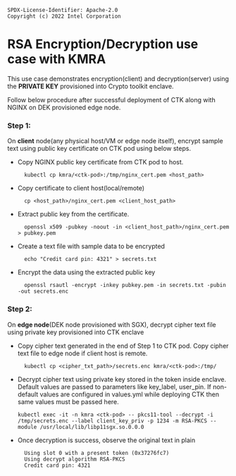 ```text
SPDX-License-Identifier: Apache-2.0
Copyright (c) 2022 Intel Corporation
```

# RSA Encryption/Decryption use case with KMRA

This use case demonstrates encryption(client) and decryption(server) using the **PRIVATE KEY** provisioned into Crypto toolkit enclave.

Follow below procedure after successful deployment of CTK along with NGINX on DEK provisioned edge node.

### Step 1:

On **client** node(any physical host/VM or edge node itself), encrypt sample text using public key certificate on CTK pod using below steps.

* Copy NGINX public key certificate from CTK pod to host.
  ```text
    kubectl cp kmra/<ctk-pod>:/tmp/nginx_cert.pem <host_path>
  ```
* Copy certificate to client host(local/remote)
  ```text
    cp <host_path>/nginx_cert.pem <client_host_path>
  ```
* Extract public key from the certificate.
  ```text
    openssl x509 -pubkey -noout -in <client_host_path>/nginx_cert.pem  > pubkey.pem
  ```
* Create a text file with sample data to be encrypted
  ```text
    echo "Credit card pin: 4321" > secrets.txt
  ```
* Encrypt the data using the extracted public key
  ```text
    openssl rsautl -encrypt -inkey pubkey.pem -in secrets.txt -pubin -out secrets.enc
  ```

### Step 2:

On **edge node**(DEK node provisioned with SGX), decrypt cipher text file using private key provisioned into CTK enclave

* Copy cipher text generated in the end of Step 1 to CTK pod. Copy cipher text file to edge node if client host is remote.
  ```text
    kubectl cp <cipher_txt_path>/secrets.enc kmra/<ctk-pod>:/tmp/
  ```
* Decrypt cipher text using private key stored in the token inside enclave.
  Default values are passed to parameters like key_label, user_pin. If non-default values are configured in values.yml
  while deploying CTK then same values must be passed here.
  ```text
  kubectl exec -it -n kmra <ctk-pod> -- pkcs11-tool --decrypt -i /tmp/secrets.enc --label client_key_priv -p 1234 -m RSA-PKCS --module /usr/local/lib/libp11sgx.so.0.0.0
  ```
* Once decryption is success, observe the original text in plain
  ```text
    Using slot 0 with a present token (0x37276fc7)
    Using decrypt algorithm RSA-PKCS
    Credit card pin: 4321
  ```
